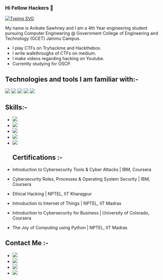 ### Hi Fellow Hackers 👋

[![Typing SVG](https://readme-typing-svg.herokuapp.com/?lines=Welcome+to+my+Github+Profile)](https://git.io/typing-svg)

My name is Anikate Sawhney and I am a 4th Year engineering student pursuing Computer Engineering @ Government College of Engineering and Technology (GCET) Jammu Campus.
* I play CTFs on Tryhackme and Hackthebox.
* I write walkthroughs of CTFs on medium.
* I make videos regarding hacking on Youtube.
* Currently studying for OSCP.

## Technologies and tools I am familiar with:-
<image src="https://img.shields.io/badge/bash-4D4D4D?style=for-the-badge&logo=windows%20terminal&logoColor=white"> <image src="https://img.shields.io/badge/Windows-0078D6?style=for-the-badge&logo=windows&logoColor=white"> <image src="https://img.shields.io/badge/Linux-FCC624?style=for-the-badge&logo=linux&logoColor=black"> <image src="https://img.shields.io/badge/Python-3776AB?style=for-the-badge&logo=python&logoColor=black"> <image src="https://img.shields.io/badge/Kali_Linux-557C94?style=for-the-badge&logo=kali-linux&logoColor=white"> 

  ## Skills:-
* <image src="https://img.shields.io/badge/-OSINT-red">
* <image src="https://img.shields.io/badge/-Penetration%20Testing-orange"> 
* <image src="https://img.shields.io/badge/-Familiarity%20in%20Working%20with%20Unix%2FLinux%20Environments-yellow">
* <image src="https://img.shields.io/badge/-Social%20Engineering-lightgrey">
* <image src="https://img.shields.io/badge/-Bash%20Scripting%2CPython-green">
  
  ## Certifications :-
 * Introduction to Cybersecurity Tools & Cyber Attacks | IBM, Coursera
 * Cybersecurity Roles, Processes & Operating System Security | IBM, Coursera
 * Ethical Hacking | NPTEL, IIT Kharagpur
 * Introduction to Internet of Things | NPTEL, IIT Madras
 * Introduction to Cybersecurity for Business | University of Colorado, Coursera
 * The Joy of Computing using Python | NPTEL, IIT Madras
  
  ## Contact Me :-
 * <a href="https://www.linkedin.com/in/anikate-sawhney-a9078a16b/"><img src="https://img.shields.io/badge/LinkedIn-1DA1F2?style=for-the-badge&logo=twitter&logoColor=white"></a>
 * <a href="https://www.youtube.com/channel/UCe8huYZp8GUgd2UePmRlUoQ/"><img src="https://img.shields.io/badge/Youtube-D14836?style=for-the-badge&logo=gmail&logoColor=white"></a>
 * <a href="https://twitter.com/AnikateSawhney"><img src="https://img.shields.io/badge/Twitter-1DA1F2?style=for-the-badge&logo=twitter&logoColor=white"></a>
 * <a href="anikatesawhney549@gmail.com"><img src="https://img.shields.io/badge/GMAIL-D14836?style=for-the-badge&logo=gmail&logoColor=white"></a>
